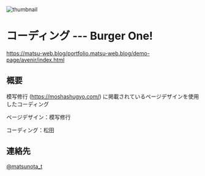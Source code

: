 ![thumbnail](https://github.com/matsu-no-ta/Coading-Burgerone/assets/167067672/8c8e97ee-9758-4db2-8a15-2bdd6e52fe34)


# コーディング --- Burger One!　　
https://matsu-web.blog/portfolio.matsu-web.blog/demo-page/avenir/index.html

## 概要
模写修行 (https://moshashugyo.com/) に掲載されているページデザインを使用したコーディング

ページデザイン：模写修行

コーディング：松田

## 連絡先
[@matsunota_t](https://twitter.com/matsunota_t)